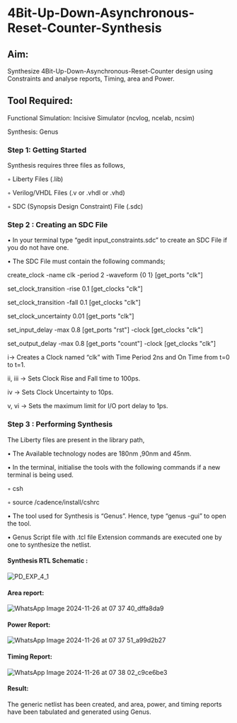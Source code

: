 # 4Bit-Up-Down-Asynchronous-Reset-Counter-Synthesis

## Aim:

Synthesize 4Bit-Up-Down-Asynchronous-Reset-Counter design using Constraints and analyse reports, Timing, area and Power.

## Tool Required:

Functional Simulation: Incisive Simulator (ncvlog, ncelab, ncsim)

Synthesis: Genus

### Step 1: Getting Started

Synthesis requires three files as follows,

◦ Liberty Files (.lib)

◦ Verilog/VHDL Files (.v or .vhdl or .vhd)

◦ SDC (Synopsis Design Constraint) File (.sdc)

 ### Step 2 : Creating an SDC File

•	In your terminal type “gedit input_constraints.sdc” to create an SDC File if you do not have one.

•	The SDC File must contain the following commands;

create_clock -name clk -period 2 -waveform {0 1} [get_ports "clk"]

set_clock_transition -rise 0.1 [get_clocks "clk"]

set_clock_transition -fall 0.1 [get_clocks "clk"]

set_clock_uncertainty 0.01 [get_ports "clk"]

set_input_delay -max 0.8 [get_ports "rst"] -clock [get_clocks "clk"]

set_output_delay -max 0.8 [get_ports "count"] -clock [get_clocks "clk"]

i→ Creates a Clock named “clk” with Time Period 2ns and On Time from t=0 to t=1.

ii, iii → Sets Clock Rise and Fall time to 100ps.

iv → Sets Clock Uncertainty to 10ps.

v, vi → Sets the maximum limit for I/O port delay to 1ps.

### Step 3 : Performing Synthesis

The Liberty files are present in the library path,

• The Available technology nodes are 180nm ,90nm and 45nm.

• In the terminal, initialise the tools with the following commands if a new terminal is being
used.

◦ csh

◦ source /cadence/install/cshrc

• The tool used for Synthesis is “Genus”. Hence, type “genus -gui” to open the tool.

• Genus Script file with .tcl file Extension commands are executed one by one to synthesize the netlist.

#### Synthesis RTL Schematic :
![PD_EXP_4_1](https://github.com/user-attachments/assets/74c2d51a-21db-4eba-9cdb-5708d2a2de3e)

#### Area report:

![WhatsApp Image 2024-11-26 at 07 37 40_dffa8da9](https://github.com/user-attachments/assets/8cc0743e-74ff-425f-ba5c-bc8bf9d5e119)

#### Power Report:

![WhatsApp Image 2024-11-26 at 07 37 51_a99d2b27](https://github.com/user-attachments/assets/af2cb39e-43f6-4eed-a597-1b8ca46682c0)


#### Timing Report: 

![WhatsApp Image 2024-11-26 at 07 38 02_c9ce6be3](https://github.com/user-attachments/assets/81c22cf4-c794-403e-915e-8792be86874c)

#### Result: 

The generic netlist has been created, and area, power, and timing reports have been tabulated and generated using Genus.





